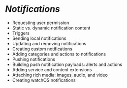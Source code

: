 # *Notifications*

* Requesting user permission
* Static vs. dynamic notification content
* Triggers
* Sending local notifications
* Updating and removing notifications
* Creating custom notifications
* Adding categories and actions to notifications
* Pushing notifications
* Building push notification payloads: alerts and actions
* Adding service and content extensions
* Attaching rich media: images, audio, and video
* Creating watchOS notifications


    


